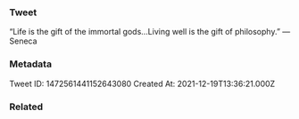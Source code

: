 ### Tweet
“Life is the gift of the immortal gods…Living well is the gift of philosophy.” — Seneca

### Metadata
Tweet ID: 1472561441152643080
Created At: 2021-12-19T13:36:21.000Z

### Related

